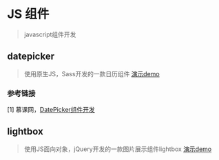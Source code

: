 # JS 组件
> javascript组件开发
## datepicker
> 使用原生JS，Sass开发的一款日历组件
[演示demo](https://lusg02.github.io/components/datepicker/index.html)
### 参考链接
[1] 慕课网，[DatePicker组件开发](http://www.imooc.com/learn/820)
## lightbox
> 使用JS面向对象，jQuery开发的一款图片展示组件lightbox
[演示demo](https://lusg02.github.io/components/lightbox/index.html)
